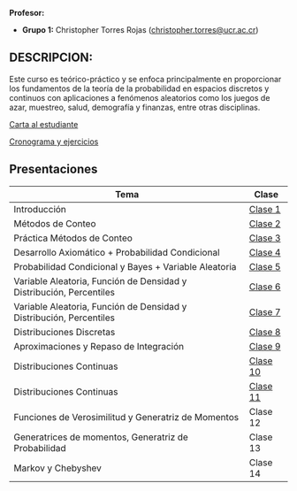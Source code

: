 **Profesor:**

-   **Grupo 1:** Christopher Torres Rojas
    (<christopher.torres@ucr.ac.cr>)

## DESCRIPCION:

Este curso es teórico-práctico y se enfoca principalmente en proporcionar los fundamentos de la teoría de la probabilidad en espacios discretos y continuos con aplicaciones a fenómenos aleatorios como los juegos de azar, muestreo, salud, demografía y finanzas, entre otras disciplinas.

[Carta al
estudiante](https://christopher-tr.github.io/XS0122-II_2025/XS-0122%20carta%20al%20estudiante.pdf)

<a href="https://docs.google.com/spreadsheets/d/14FfMXJsYkpZeMUUQDVjJPZyQKMyyAQUU0X7nDtoBRtk/edit?gid=0#gid=0">Cronograma
y ejercicios</a>

## Presentaciones

| Tema                                                                                  | Clase    |
|---------------------------------------------------------------------------------------|----------|
| Introducción                                                                          | [Clase 1](XS-0122_01.html)    |
| Métodos de Conteo                                                                     | [Clase 2](XS-0122_02.html)    |
| Práctica Métodos de Conteo                                                            | [Clase 3](XS-0122_03.html)    |
| Desarrollo Axiomático + Probabilidad Condicional                                      | [Clase 4](XS-0122_04.html)    |
| Probabilidad Condicional y Bayes + Variable Aleatoria                                 | [Clase 5](XS-0122_05.html)    |
| Variable Aleatoria, Función de Densidad y Distribución, Percentiles                   | [Clase 6](XS-0122_06.html)    |
| Variable Aleatoria, Función de Densidad y Distribución, Percentiles                   | [Clase 7](XS-0122_07.html)    |
| Distribuciones Discretas                                                              | [Clase 8](XS-0122_08.html)    |
| Aproximaciones y Repaso de Integración                                                | [Clase 9](XS-0122_09.html)    |
| Distribuciones Continuas                                                              | [Clase 10](XS-0122_10.html)   |
| Distribuciones Continuas                                                              | [Clase 11](XS-0122_11.html)   |
| Funciones de Verosimilitud y Generatriz de Momentos                                   | Clase 12 |
| Generatrices de momentos, Generatriz de Probabilidad                                  | Clase 13 |
| Markov y Chebyshev                                                                    | Clase 14 |
